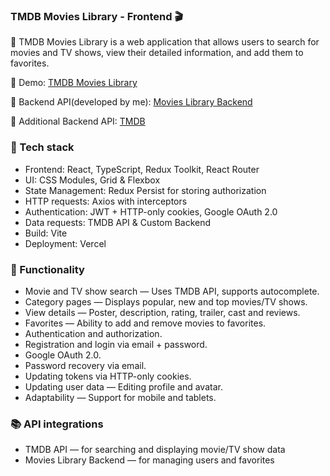 ### TMDB Movies Library - Frontend 🎬
🚀 TMDB Movies Library is a web application that allows users to search for movies and TV shows, view their detailed information, and add them to favorites.

🔗 Demo: [TMDB Movies Library](https://tmdb-movies-library.vercel.app/)

🔗 Backend API(developed by me): [Movies Library Backend](https://github.com/DmytriiTsybuliak/movies-library-backend)

🔗 Additional Backend API: [TMDB](https://developer.themoviedb.org/reference/intro/getting-started)

### 🔧 Tech stack
- Frontend: React, TypeScript, Redux Toolkit, React Router
- UI: CSS Modules, Grid & Flexbox
- State Management: Redux Persist for storing authorization
- HTTP requests: Axios with interceptors
- Authentication: JWT + HTTP-only cookies, Google OAuth 2.0
- Data requests: TMDB API & Custom Backend
- Build: Vite
- Deployment: Vercel

### 📌 Functionality
- Movie and TV show search — Uses TMDB API, supports autocomplete.
- Category pages — Displays popular, new and top movies/TV shows.
- View details — Poster, description, rating, trailer, cast and reviews.
- Favorites — Ability to add and remove movies to favorites.
- Authentication and authorization.
- Registration and login via email + password.
- Google OAuth 2.0.
- Password recovery via email.
- Updating tokens via HTTP-only cookies.
- Updating user data — Editing profile and avatar.
- Adaptability — Support for mobile and tablets.

### 📚 API integrations
- TMDB API — for searching and displaying movie/TV show data
- Movies Library Backend — for managing users and favorites
